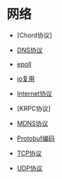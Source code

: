 # 网络

- [Chord协议]

- [DNS协议](dns.md)

- [epoll](epoll.md)

- [io复用](io.md)

- [Internet协议](ip.md)

- [KRPC协议]

- [MDNS协议](mdns.md)

- [Protobuf编码](protobuf.md)

- [TCP协议](tcp.md)

- [UDP协议](udp.md)

  

